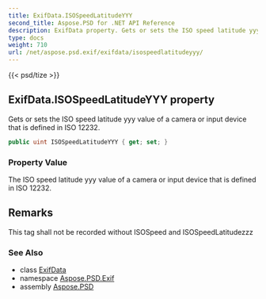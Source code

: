 ```yaml
---
title: ExifData.ISOSpeedLatitudeYYY
second_title: Aspose.PSD for .NET API Reference
description: ExifData property. Gets or sets the ISO speed latitude yyy value of a camera or input device that is defined in ISO 12232
type: docs
weight: 710
url: /net/aspose.psd.exif/exifdata/isospeedlatitudeyyy/
---
```

{{< psd/tize >}}
## ExifData.ISOSpeedLatitudeYYY property

Gets or sets the ISO speed latitude yyy value of a camera or input device that is defined in ISO 12232.

```csharp
public uint ISOSpeedLatitudeYYY { get; set; }
```

### Property Value

The ISO speed latitude yyy value of a camera or input device that is defined in ISO 12232.

## Remarks

This tag shall not be recorded without ISOSpeed and ISOSpeedLatitudezzz

### See Also

* class [ExifData](../)
* namespace [Aspose.PSD.Exif](../../exifdata/)
* assembly [Aspose.PSD](../../../)


